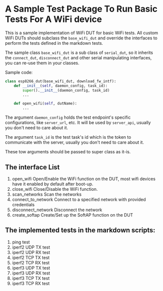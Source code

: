 # A Sample Test Package To Run Basic Tests For A WiFi device

This is a sample implementation of WiFi DUT for basic WiFi tests. All custom WiFi DUTs should subclass the `base_wifi_dut` and override the interfaces to perform the tests defined in the markdown tests.

The sample class `base_wifi_dut` is a sub class of `serial_dut`, so it inherits the `connect_dut`, `disconnect_dut` and other serial manipulating interfaces, you can re-use them in your classes.

Sample code:
```python
class esp8266_dut(base_wifi_dut, download_fw_intf):
	def __init__(self, daemon_config, task_id):
		super().__init__(daemon_config, task_id)
		...

	def open_wifi(self, dutName):
		...
```
The argument `daemon_config` holds the test endpoint's specific configurations, like `server_url`, etc. It will be used by `server_api`, usually you don't need to care about it.

The argument `task_id` is the test task's id which is the token to communicate with the server, usually you don't need to care about it.

These tow arguments should be passed to super class as it-is.

## The interface List
1. open_wifi
   Open/Enable the WiFi function on the DUT, most wifi devices have it enabled by default after boot-up.
2. close_wifi
   Close/Disable the WiFi function.
3. scan_networks
   Scan the networks
4. connect_to_network
   Connect to a specified network with provided credentials
5. disconnect_network
   Disconnect the network
6. create_softap
   Create/Set up the SoftAP function on the DUT

## The implemented tests in the markdown scripts:
1. ping test
2. iperf2 UDP TX test
3. iperf2 UDP RX test
4. iperf2 TCP TX test
5. iperf2 TCP RX test
6. iperf3 UDP TX test
7. iperf3 UDP RX test
8. iperf3 TCP TX test
9. iperf3 TCP RX test